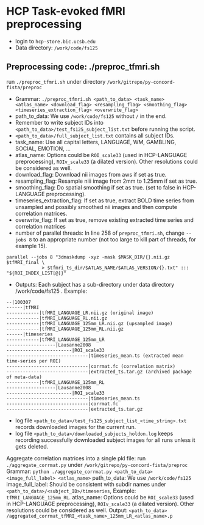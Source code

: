 # HCP Task-evoked fMRI preprocessing
- login to `hcp-store.bic.ucsb.edu`
- Data directory: `/work/code/fs125 `

## Preprocessing code: ./preproc_tfmri.sh
run `./preproc_tfmri.sh`  under directory `/work/gitrepo/py-concord-fista/preproc`
- Grammar: `./preproc_tfmri.sh <path_to_data> <task_name> <atlas_name> <download_flag> <resampling_flag> <smoothing_flag> <timeseries_extraction_flag> <overwrite_flag>`
- path_to_data: We use `/work/code/fs125` without `/`  in the end. 
- Remember to write subject IDs into `<path_to_data>/test_fs125_subject_list.txt` before running the script. 
- `<path_to_data>/full_subject_list.txt` contains all subject IDs.
- task_name: Use all capital letters, LANGUAGE, WM, GAMBLING, SOCIAL, EMOTION, ...
- atlas_name: Options could be `ROI_scale33` (used in HCP-LANGUAGE preprocessing), `ROIv_scale33` (a dilated version). Other resolutions could be considered as well.
- download_flag: Download nii images from aws if set as true.
- resampling_flag: Resample niii image from 2mm to 1.25mm if set as true.
- smoothing_flag: Do spatial smoothing if set as true.  (set to false in HCP-LANGUAGE preprocessing).
- timeseries_extraction_flag: If set as true, extract BOLD time series from unsampled and possibly  smoothed nii images and then compute correlation matrices.
- overwrite_flag: If set as true, remove existing extracted time series and correlation matrices
- number of parallel threads: In line 258 of `preproc_tfmri.sh`, change `--jobs 8` to an appropriate number (not too large to kill part of threads, for example 15).          
```
parallel --jobs 8 "3dmaskdump -xyz -mask $MASK_DIR/{}.nii.gz $tfMRI_final \
             > $tfmri_ts_dir/$ATLAS_NAME/$ATLAS_VERSION/{}.txt" ::: "${ROI_INDEX_LIST[@]}"
```
- Outputs: Each subject has a sub-directory under data directory /work/code/fs125 . Example:
```
--|100307
------|tfMRI
------------|tfMRI_LANGUAGE_LR.nii.gz (original image)
------------|tfMRI_LANGUAGE_RL.nii.gz
------------|tfMRI_LANGUAGE_125mm_LR.nii.gz (upsampled image)
------------|tfMRI_LANGUAGE_125mm_RL.nii.gz
------|timeseries
------------|tfMRI_LANGUAGE_125mm_LR
------------------|Lausanne2008
------------------------|ROI_scale33
------------------------------|timeseries_mean.ts (extracted mean time-series per ROI)
------------------------------|corrmat.fc (correlation matrix)
------------------------------|extracted_ts.tar.gz (archived package of meta-data)
------------|tfMRI_LANGUAGE_125mm_RL
------------------|Lausanne2008
------------------------|ROI_scale33
------------------------------|timeseries_mean.ts
------------------------------|corrmat.fc
------------------------------|extracted_ts.tar.gz
```
- log file `<path_to_data>/test_fs125_subject_list_<time_string>.txt` records downloaded images for the current run.
- log file `<path_to_data>/downloaded_subjects_holdon.log` keeps recording successfully downloaded subject images for all runs unless it gets deleted.

Aggregate correlation matrices into a single pkl file: run `./aggregate_corrmat.py`  under `/work/gitrepo/py-concord-fista/preproc`
Grammar: `python ./aggregate_corrmat.py <path_to_data> <image_full_label> <atlas_name>`
path_to_data: We use `/work/code/fs125` 
image_full_label: Should be consistent with subdir names under `<path_to_data>/<subject_ID>/timeseries`, Example: `tfMRI_LANGUAGE_125mm_RL`. 
atlas_name: Options could be `ROI_scale33` (used in HCP-LANGUAGE preprocessing), `ROIv_scale33` (a dilated version). Other resolutions could be considered as well.
Output: `<path_to_data> /aggregated_corrmat_tfMRI_<task_name>_125mm_LR_<atlas_name>.p`
